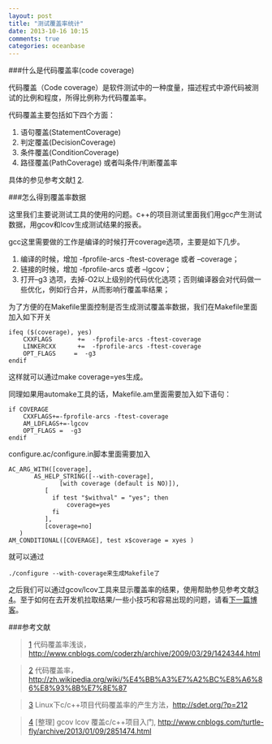 ```yaml
---
layout: post
title: "测试覆盖率统计"
date: 2013-10-16 10:15
comments: true
categories: oceanbase
---
```


###什么是代码覆盖率(code coverage)

代码覆盖（Code coverage）是软件测试中的一种度量，描述程式中源代码被测试的比例和程度，所得比例称为代码覆盖率。

代码覆盖主要包括如下四个方面：

1. 语句覆盖(StatementCoverage)
2. 判定覆盖(DecisionCoverage)
3. 条件覆盖(ConditionCoverage)
4. 路径覆盖(PathCoverage) 或者叫条件/判断覆盖率

具体的参见参考文献[1] [2].

###怎么得到覆盖率数据

这里我们主要说测试工具的使用的问题。c++的项目测试里面我们用gcc产生测试数据，用gcov和lcov生成测试结果的报表。

<!-- more -->

gcc这里需要做的工作是编译的时候打开coverage选项，主要是如下几步。

1. 编译的时候，增加 -fprofile-arcs -ftest-coverage 或者 –coverage；
2. 链接的时候，增加 -fprofile-arcs 或者 –lgcov；
3. 打开–g3 选项，去掉-O2以上级别的代码优化选项；否则编译器会对代码做一些优化，例如行合并，从而影响行覆盖率结果；

为了方便的在Makefile里面控制是否生成测试覆盖率数据，我们在Makefile里面加入如下开关

	ifeq ($(coverage), yes)
		CXXFLAGS       +=  -fprofile-arcs -ftest-coverage
		LINKERCXX      +=  -fprofile-arcs -ftest-coverage
		OPT_FLAGS     =  -g3
	endif

这样就可以通过make coverage=yes生成。

同理如果用automake工具的话，Makefile.am里面需要加入如下语句：

	if COVERAGE
		CXXFLAGS+=-fprofile-arcs -ftest-coverage
		AM_LDFLAGS+=-lgcov
		OPT_FLAGS =  -g3
	endif

configure.ac/configure.in脚本里面需要加入

    AC_ARG_WITH([coverage],
           AS_HELP_STRING([--with-coverage],
		          [with coverage (default is NO)]),
	   		  [
			    if test "$withval" = "yes"; then
			    	coverage=yes
			    fi
			  ],
			  [coverage=no]
	   )
	AM_CONDITIONAL([COVERAGE], test x$coverage = xyes )

就可以通过

	./configure --with-coverage来生成Makefile了

之后我们可以通过gcov/lcov工具来显示覆盖率的结果，使用帮助参见参考文献[3][] [4][]。至于如何在去开发机拉取结果/一些小技巧和容易出现的问题，请看[下一篇博客](http://cxh.me/2013/10/16/user-script-to-get-coverage/ "通过脚本统计代码覆盖率")。

[1]: http://www.cnblogs.com/coderzh/archive/2009/03/29/1424344.html "代码覆盖率浅谈"
[2]: http://zh.wikipedia.org/wiki/%E4%BB%A3%E7%A2%BC%E8%A6%86%E8%93%8B%E7%8E%87 "代码覆盖率"
[3]: http://sdet.org/?p=212 "Linux下c/c++项目代码覆盖率的产生方法"
[4]: http://www.cnblogs.com/turtle-fly/archive/2013/01/09/2851474.html "[整理] gcov lcov 覆盖c/c++项目入门"


###参考文献

>[1] 代码覆盖率浅谈，<http://www.cnblogs.com/coderzh/archive/2009/03/29/1424344.html>

>[2] 代码覆盖率，<http://zh.wikipedia.org/wiki/%E4%BB%A3%E7%A2%BC%E8%A6%86%E8%93%8B%E7%8E%87>

>[3] Linux下c/c++项目代码覆盖率的产生方法，<http://sdet.org/?p=212>

>[4] [整理] gcov lcov 覆盖c/c++项目入门, <http://www.cnblogs.com/turtle-fly/archive/2013/01/09/2851474.html>
